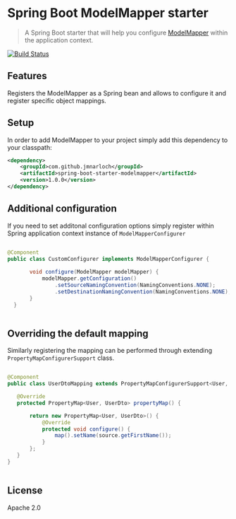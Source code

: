 # Spring Boot ModelMapper starter

> A Spring Boot starter that will help you configure [ModelMapper](http://modelmapper.org) within the application context. 

[![Build Status](https://travis-ci.org/jmnarloch/spring-boot-starter-modelmapper.svg?branch=master)](https://travis-ci.org/jmnarloch/spring-boot-starter-modelmapper)

## Features

Registers the ModelMapper as a Spring bean and allows to configure it and register specific object mappings. 

## Setup

In order to add ModelMapper to your project simply add this dependency to your classpath:

```xml
<dependency>
    <groupId>com.github.jmnarloch</groupId>
    <artifactId>spring-boot-starter-modelmapper</artifactId>
    <version>1.0.0</version>
</dependency>
```

## Additional configuration

If you need to set additonal configuration options simply register within Spring application context instance of 
`ModelMapperConfigurer`

```java

@Component
public class CustomConfigurer implements ModelMapperConfigurer {
 
       void configure(ModelMapper modelMapper) {
           modelMapper.getConfiguration()
               .setSourceNamingConvention(NamingConventions.NONE);
               .setDestinationNamingConvention(NamingConventions.NONE);
       }
  }
  
```

## Overriding the default mapping

Similarly registering the mapping can be performed through extending `PropertyMapConfigurerSupport` class.

```java

@Component
public class UserDtoMapping extends PropertyMapConfigurerSupport<User, UserDto> {

   @Override
   protected PropertyMap<User, UserDto> propertyMap() {

       return new PropertyMap<User, UserDto>() {
           @Override
           protected void configure() {
               map().setName(source.getFirstName());
           }
       };
   }
}
  
```


## License

Apache 2.0